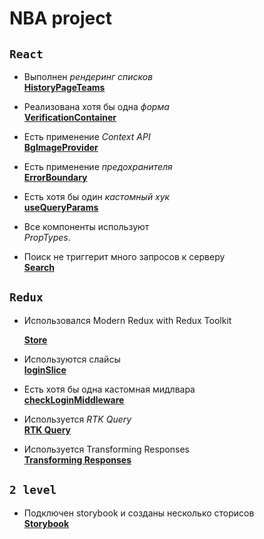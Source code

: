 # NBA project

## `React`

- Выполнен _рендеринг списков_ <br>
  [**HistoryPageTeams**](https://github.com/TonyFef/aston/blob/main/src/components/HistoryPage/HistoryPageTeams/HistoryPageTeams.jsx)

- Реализована хотя бы одна _форма_ <br>
  [**VerificationContainer**](https://github.com/TonyFef/aston/blob/main/src/components/Verification/VerificationContainer.jsx)

- Есть применение _Context API_ <br>
  [**BgImageProvider**](https://github.com/TonyFef/aston/blob/main/src/components/context/BgImageProvider.jsx)

- Есть применение _предохранителя_ <br>
  [**ErrorBoundary**](https://github.com/TonyFef/aston/blob/main/src/components/ErrorBoundary/ErrorBoundary.jsx)

- Есть хотя бы один _кастомный хук_ <br>
  [**useQueryParams**](https://github.com/TonyFef/aston/blob/main/src/hooks/useQueryParams.js)

- Все компоненты используют <br> _PropTypes_.

- Поиск не триггерит много запросов к серверу <br>
  [**Search**](https://github.com/TonyFef/aston/blob/main/src/components/MainPage/Search/Search.jsx)

## `Redux`

- Использовался Modern Redux with Redux Toolkit <br>

  [**Store**](https://github.com/TonyFef/aston/blob/main/src/store/store.js)

- Используются слайсы <br>
  [**loginSlice**](https://github.com/TonyFef/aston/blob/main/src/store/slices/loginSlice.js)
- Есть хотя бы одна кастомная мидлвара <br>
  [**checkLoginMiddleware**](https://github.com/TonyFef/aston/blob/main/src/store/middleware/customMiddleware.js)
- Используется _RTK Query_ <br>
  [**RTK Query**](https://github.com/TonyFef/aston/blob/main/src/store/playersApi.js)
- Используется Transforming Responses <br>
  [**Transforming Responses**](https://github.com/TonyFef/aston/blob/main/src/store/playersApi.js)

## `2 level`

-  Подключен storybook и созданы несколько сторисов <br>
   [**Storybook**](https://github.com/TonyFef/aston/blob/main/src/store/store.js)
